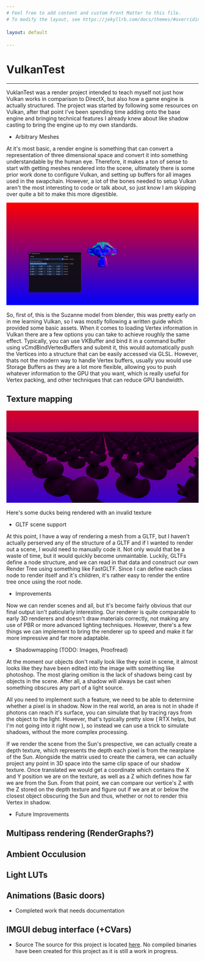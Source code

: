 ```yaml
---
# Feel free to add content and custom Front Matter to this file.
# To modify the layout, see https://jekyllrb.com/docs/themes/#overriding-theme-defaults

layout: default

---
```

# VulkanTest
---
VuklanTest was a render project intended to teach myself not just how Vulkan works in comparison to DirectX, but also how a game engine is actually structured. The project was started by following some resources on Vulkan, after that point I've been spending time adding onto the base engine and bringing technical features I already knew about like shadow casting to bring the engine up to my own standards.

- Arbitrary Meshes

At it's most basic, a render engine is something that can convert a representation of three dimensional space and convert it into something understandable by the human eye. Therefore, it makes a ton of sense to start with getting meshes rendered into the scene, ultimately there is some prior work done to configure Vulkan, and setting up buffers for all images used in the swapchain. However, a lot of the bones needed to setup Vulkan aren't the most interesting to code or talk about, so just know I am skipping over quite a bit to make this more digestible.

![A 3D render of suzanne](assets/images/Vulkan_VertexBuffer.png)

So, first of, this is the Suzanne model from blender, this was pretty early on in me learning Vulkan, so I was mostly following a written guide which provided some basic assets. When it comes to loading Vertex information in Vulkan there are a few options you can take to achieve roughly the same effect. Typically, you can use VKBuffer and bind it in a command buffer using vCmdBindVertexBuffers and submit it, this would automatically push the Vertices into a structure that can be easily accessed via GLSL. However, thats not the modern way to handle Vertex buffers, usually you would use Storage Buffers as they are a lot more flexible, allowing you to push whatever information to the GPU that you want, which is really useful for Vertex packing, and other techniques that can reduce GPU bandwidth.

## Texture mapping

![Some texture mapped ducks](assets/images/Vulkan_TextureMapping.png)

Here's some ducks being rendered with an invalid texture

- GLTF scene support

At this point, I have a way of rendering a mesh from a GLTF, but I haven't actually perserved any of the structure of a GLTF and if I wanted to render out a scene, I would need to manually code it. Not only would that be a waste of time, but it would quickly become unmaintable. Luckily, GLTFs define a node structure, and we can read in that data and construct our own Render Tree using something like FastGLTF. Since I can define each class node to render itself and it's children, it's rather easy to render the entire tree once using the root node.

- Improvements

Now we can render scenes and all, but it's become fairly obvious that our final output isn't paticularly interesting. Our renderer is quite comparable to early 3D renderers and doesn't draw materials correctly, not making any use of PBR or more advanced lighting techniques. However, there's a few things we can implement to bring the renderer up to speed and make it far more impressive and far more adaptable.

- Shadowmapping (TODO: Images, Proofread)

At the moment our objects don't really look like they exist in scene, it almost looks like they have been edited into the image with something like photoshop. The most glaring omition is the lack of shadows being cast by objects in the scene. After all, a shadow will always be cast when something obscures any part of a light source.

All you need to implement such a feature, we need to be able to determine whether a pixel is in shadow. Now in the real world, an area is not in shade if photons can reach it's surface, you can simulate that by tracing rays from the object to the light. However, that's typically pretty slow ( RTX helps, but I'm not going into it right now ), so instead we can use a trick to simulate shadows, without the more complex processing.

If we render the scene from the Sun's prespective, we can actually create a depth texture, which represents the depth each pixel is from the nearplane of the Sun. Alongside the matrix used to create the camera, we can actually project any point in 3D space into the same clip space of our shadow texture. Once translated we would get a coordinate which contains the X and Y position we are on the texture, as well as a Z which defines how far we are from the Sun. From that point, we can compare our vertice's Z with the Z stored on the depth texture and figure out if we are at or below the closest object obscuring the Sun and thus, whether or not to render this Vertex in shadow.


- Future Improvements

## Multipass rendering (RenderGraphs?)
## Ambient Occulusion
## Light LUTs
## Animations (Basic doors)

- Completed work that needs documentation

## IMGUI debug interface (+CVars)

- Source
The source for this project is located [here](https://github.com/Colin12345678910/vulkan-experimental). No compiled binaries have been created for this project as it is still a work in progress.
